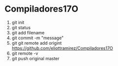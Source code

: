# Compiladores17O
1. git init
2. git status
3. git add filename
4. git commit -m "message"
5. git git remote add origint https://github.com/eliottramirez/Compiladores17O
6. git remote -v
7. git push original master 
